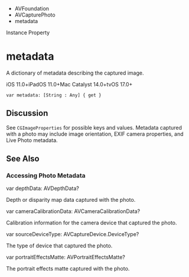 

- AVFoundation
- AVCapturePhoto
-  metadata 

Instance Property

# metadata

A dictionary of metadata describing the captured image.

iOS 11.0+iPadOS 11.0+Mac Catalyst 14.0+tvOS 17.0+

``` source
var metadata: [String : Any] { get }
```

## Discussion

See `CGImageProperties` for possible keys and values. Metadata captured with a photo may include image orientation, EXIF camera properties, and Live Photo metadata.

## See Also

### Accessing Photo Metadata

var depthData: AVDepthData?

Depth or disparity map data captured with the photo.

var cameraCalibrationData: AVCameraCalibrationData?

Calibration information for the camera device that captured the photo.

var sourceDeviceType: AVCaptureDevice.DeviceType?

The type of device that captured the photo.

var portraitEffectsMatte: AVPortraitEffectsMatte?

The portrait effects matte captured with the photo.

